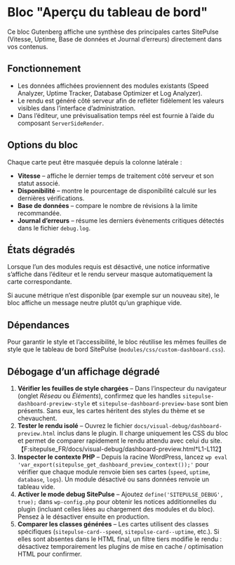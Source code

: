 # Bloc "Aperçu du tableau de bord"

Ce bloc Gutenberg affiche une synthèse des principales cartes SitePulse (Vitesse, Uptime, Base de données et Journal d’erreurs) directement dans vos contenus.

## Fonctionnement

- Les données affichées proviennent des modules existants (Speed Analyzer, Uptime Tracker, Database Optimizer et Log Analyzer).
- Le rendu est généré côté serveur afin de refléter fidèlement les valeurs visibles dans l’interface d’administration.
- Dans l’éditeur, une prévisualisation temps réel est fournie à l’aide du composant `ServerSideRender`.

## Options du bloc

Chaque carte peut être masquée depuis la colonne latérale :

- **Vitesse** – affiche le dernier temps de traitement côté serveur et son statut associé.
- **Disponibilité** – montre le pourcentage de disponibilité calculé sur les dernières vérifications.
- **Base de données** – compare le nombre de révisions à la limite recommandée.
- **Journal d’erreurs** – résume les derniers évènements critiques détectés dans le fichier `debug.log`.

## États dégradés

Lorsque l’un des modules requis est désactivé, une notice informative s’affiche dans l’éditeur et le rendu serveur masque automatiquement la carte correspondante.

Si aucune métrique n’est disponible (par exemple sur un nouveau site), le bloc affiche un message neutre plutôt qu’un graphique vide.

## Dépendances

Pour garantir le style et l’accessibilité, le bloc réutilise les mêmes feuilles de style que le tableau de bord SitePulse (`modules/css/custom-dashboard.css`).

## Débogage d’un affichage dégradé

1. **Vérifier les feuilles de style chargées** – Dans l’inspecteur du navigateur (onglet *Réseau* ou *Éléments*), confirmez que les handles `sitepulse-dashboard-preview-style` et `sitepulse-dashboard-preview-base` sont bien présents. Sans eux, les cartes héritent des styles du thème et se chevauchent.
2. **Tester le rendu isolé** – Ouvrez le fichier `docs/visual-debug/dashboard-preview.html` inclus dans le plugin. Il charge uniquement les CSS du bloc et permet de comparer rapidement le rendu attendu avec celui du site.【F:sitepulse_FR/docs/visual-debug/dashboard-preview.html†L1-L112】
3. **Inspecter le contexte PHP** – Depuis la racine WordPress, lancez `wp eval 'var_export(sitepulse_get_dashboard_preview_context());'` pour vérifier que chaque module renvoie bien ses cartes (`speed`, `uptime`, `database`, `logs`). Un module désactivé ou sans données renvoie un tableau vide.
4. **Activer le mode debug SitePulse** – Ajoutez `define('SITEPULSE_DEBUG', true);` dans `wp-config.php` pour obtenir les notices additionnelles du plugin (incluant celles liées au chargement des modules et du bloc). Pensez à le désactiver ensuite en production.
5. **Comparer les classes générées** – Les cartes utilisent des classes spécifiques (`sitepulse-card--speed`, `sitepulse-card--uptime`, etc.). Si elles sont absentes dans le HTML final, un filtre tiers modifie le rendu : désactivez temporairement les plugins de mise en cache / optimisation HTML pour confirmer.
